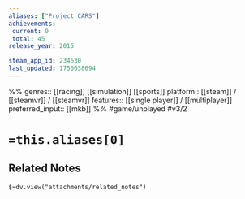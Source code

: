```yaml
---
aliases: ["Project CARS"]
achievements:
 current: 0
 total: 45
release_year: 2015

steam_app_id: 234630
last_updated: 1750038694
---
```

%%
genres:: [[racing]] [[simulation]] [[sports]]
platform:: [[steam]] / [[steamvr]] / [[steamvr]]
features:: [[single player]] / [[multiplayer]]
preferred_input:: [[mkb]]
%%
#game/unplayed
#v3/2

# `=this.aliases[0]`
## Related Notes
`$=dv.view("attachments/related_notes")`
